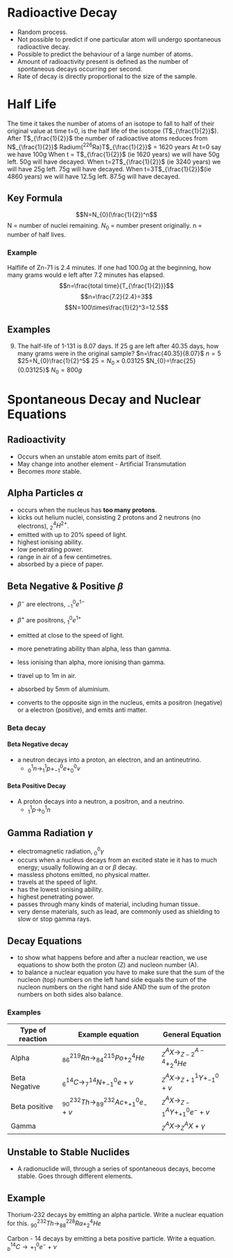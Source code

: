 # Radioactive Decay
- Random process. 
- Not possible to predict if one particular atom will undergo spontaneous radioactive decay. 
- Possible to predict the behaviour of a large number of atoms. 
- Amount of radioactivity present is defined as the number of spontaneous decays occurring per second. 
- Rate of decay is directly proportional to the size of the sample. 

# Half Life
The time it takes the number of atoms of an isotope to fall to half of their original value at time t=0, is the half life of the isotope (T$_{\frac{1}{2}}$). 
After T$_{\frac{1}{2}}$ the number of radioactive atoms reduces from N$_{\frac{1}{2}}$
Radium($^{226}$Ra)T$_{\frac{1}{2}}$ = 1620 years
At t=0 say we have 100g
When t = T$_{\frac{1}{2}}$ (ie 1620 years) we will have 50g left. 50g will have decayed. 
When t=2T$_{\frac{1}{2}}$ (ie 3240 years) we will have 25g left. 75g will have decayed. 
When t=3T$_{\frac{1}{2}}$(ie 4860 years) we will have 12.5g left. 87.5g will have decayed. 
## Key Formula
$$N=N_{0}(\frac{1}{2})^n$$
N = number of nuclei remaining. 
$N_0$ = number present originally. 
n = number of half lives. 

### Example
Halflife of Zn-71 is 2.4 minutes. 
If one had 100.0g at the beginning, how many grams would e left after 7.2 minutes has elapsed. 
$$n=\frac{total time}{T_{\frac{1}{2}}}$$
$$n=\frac{7.2}{2.4}=3$$
$$N=100\times\frac{1}{2}^3=12.5$$
## Examples
9. The half-life of 1-131 is 8.07 days. If 25 g are left after 40.35 days, how many grams were in the original sample?
   $n=\frac{40.35}{8.07}$
   $n=5$
   $25=N_{0}\frac{1}{2}^5$
   $25=N_{0}\times0.03125$
   $N_{0}=\frac{25}{0.03125}$
   $N_0=800g$

# Spontaneous Decay and Nuclear Equations
## Radioactivity
- Occurs when an unstable atom emits part of itself.
- May change into another element - Artificial Transmutation
- Becomes *more* stable. 

## Alpha Particles $\alpha$
- occurs when the nucleus has **too many protons**. 
- kicks out helium nuclei, consisting 2 protons and 2 neutrons (no electrons), $^{4}_{2}H^{2+}$. 
- emitted with up to 20% speed of light. 
- highest ionising ability. 
- low penetrating power. 
- range in air of a few centimetres. 
- absorbed by a piece of paper. 
## Beta Negative & Positive $\beta$
- $\beta ^{-}$ are electrons, $^0_{-1}e^{1-}$ 
- $\beta ^{+}$ are positrons, $^{0}_{1}e^{1+}$ 
- emitted at close to the speed of light. 
- more penetrating ability than alpha, less than gamma. 
- less ionising than alpha, more ionising than gamma.
- travel up to 1m in air. 
- absorbed by 5mm of aluminium. 

- converts to the opposite sign in the nucleus, emits a positron (negative) or a electron (positive), and emits anti matter. 
### Beta decay
#### Beta Negative decay
- a neutron decays into a proton, an electron, and an antineutrino. 
	- $^1_{0}n\rightarrow ^1_1p+^0_{-1}e+^0_0v$ 
#### Beta Positive Decay
- A proton decays into a neutron, a positron, and a neutrino. 
	- $^1_{1}p\rightarrow^1_0n$

## Gamma Radiation $\gamma$
- electromagnetic radiation, $^0_0\gamma$ 
- occurs when a nucleus decays from an excited state ie it has to much energy; usually following an $\alpha$ or $\beta$ decay. 
- massless photons emitted, no physical matter. 
- travels at the speed of light. 
- has the lowest ionising ability. 
- highest penetrating power. 
- passes through many kinds of material, including human tissue. 
- very dense materials, such as lead, are commonly used as shielding to slow or stop gamma rays. 

## Decay Equations
- to show what happens before and after a nuclear reaction, we use equations to show both the proton (Z) and nucleon number (A). 
- to balance a nuclear equation you have to make sure that the sum of the nucleon (top) numbers on the left hand side equals the sum of the nucleon numbers on the right hand side AND the sum of the proton numbers on both sides also balance. 

### Examples

| Type of reaction | Example equation                                         | General Equation                             |
| ---------------- | -------------------------------------------------------- | -------------------------------------------- |
| Alpha            | $^{219}_{86}Rn\rightarrow ^{215}_84Po+^4_2He$            | $^A_ZX\rightarrow^{A-4}_{Z-2}+^4_2He$        |
| Beta Negative    | $^{14}_6C\rightarrow ^{14}_7N+^0_{-1}e+v$                | $^A_ZX \rightarrow ^1_{Z+1}Y+^0_{-1}+v$      |
| Beta positive    | $^{232}_{90}Th \rightarrow ^{232}_{89}Ac + ^0_{+1}e_-+v$ | $^A_ZX \rightarrow ^A_{Z-1}Y + ^0_{+1}e^-+v$ |
| Gamma            |                                                          | $^A_ZX \rightarrow ^A_ZX+\gamma$             |
## Unstable to Stable Nuclides
- A radionuclide will, through a series of spontaneous decays, become stable. Goes through different elements. 

## Example
Thorium-232 decays by emitting an alpha particle. Write a nuclear equation for this. 
$^{232}_{90}Th \rightarrow ^{228}_{88}Ra+^4_2He$ 


Carbon - 14 decays by emitting a beta positive particle. Write a equation. 
$^{14}_bC \rightarrow +^0_1e^-+\nu$  

